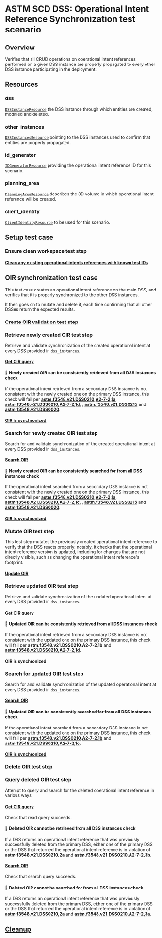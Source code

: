 # ASTM SCD DSS: Operational Intent Reference Synchronization test scenario

## Overview

Verifies that all CRUD operations on operational intent references performed on a given DSS instance
are properly propagated to every other DSS instance participating in the deployment.

## Resources

### dss

[`DSSInstanceResource`](../../../../../resources/astm/f3548/v21/dss.py) the DSS instance through which entities are created, modified and deleted.

### other_instances

[`DSSInstancesResource`](../../../../../resources/astm/f3548/v21/dss.py) pointing to the DSS instances used to confirm that entities are properly propagated.

### id_generator

[`IDGeneratorResource`](../../../../../resources/interuss/id_generator.py) providing the operational intent reference ID for this scenario.

### planning_area

[`PlanningAreaResource`](../../../../../resources/planning_area.py) describes the 3D volume in which operational intent reference will be created.

### client_identity

[`ClientIdentityResource`](../../../../../resources/communications/client_identity.py) to be used for this scenario.

## Setup test case

### Ensure clean workspace test step

#### [Clean any existing operational intents references with known test IDs](../clean_workspace_op_intents.md)

## OIR synchronization test case

This test case creates an operational intent reference on the main DSS, and verifies that it is properly synchronized to the other DSS instances.

It then goes on to mutate and delete it, each time confirming that all other DSSes return the expected results.

### [Create OIR validation test step](../fragments/oir/crud/create_correct.md)

### Retrieve newly created OIR test step

Retrieve and validate synchronization of the created operational intent at every DSS provided in `dss_instances`.

#### [Get OIR query](../fragments/oir/crud/read_query.md)

#### 🛑 Newly created OIR can be consistently retrieved from all DSS instances check

If the operational intent retrieved from a secondary DSS instance is not consistent with the newly created one on the
primary DSS instance, this check will fail per **[astm.f3548.v21.DSS0210,A2-7-2,1a](../../../../../requirements/astm/f3548/v21.md)**, **[astm.f3548.v21.DSS0210,A2-7-2,1d](../../../../../requirements/astm/f3548/v21.md)**,
, **[astm.f3548.v21.DSS0215](../../../../../requirements/astm/f3548/v21.md)** and **[astm.f3548.v21.DSS0020](../../../../../requirements/astm/f3548/v21.md)**.

#### [OIR is synchronized](../fragments/oir/sync_get.md)

### Search for newly created OIR test step

Search for and validate synchronization of the created operational intent at every DSS provided in `dss_instances`.

#### [Search OIR](../fragments/oir/crud/search_query.md)

#### 🛑 Newly created OIR can be consistently searched for from all DSS instances check

If the operational intent searched from a secondary DSS instance is not consistent with the newly created one on the
primary DSS instance, this check will fail per **[astm.f3548.v21.DSS0210,A2-7-2,1a](../../../../../requirements/astm/f3548/v21.md)**, **[astm.f3548.v21.DSS0210,A2-7-2,1c](../../../../../requirements/astm/f3548/v21.md)**,
, **[astm.f3548.v21.DSS0215](../../../../../requirements/astm/f3548/v21.md)** and **[astm.f3548.v21.DSS0020](../../../../../requirements/astm/f3548/v21.md)**.

#### [OIR is synchronized](../fragments/oir/sync_search.md)

### Mutate OIR test step

This test step mutates the previously created operational intent reference to verify that the DSS reacts properly: notably, it checks that the operational intent reference version is updated,
including for changes that are not directly visible, such as changing the operational intent reference's footprint.

#### [Update OIR](../fragments/oir/crud/update_correct.md)

### Retrieve updated OIR test step

Retrieve and validate synchronization of the updated operational intent at every DSS provided in `dss_instances`.

#### [Get OIR query](../fragments/oir/crud/read_query.md)

#### 🛑 Updated OIR can be consistently retrieved from all DSS instances check

If the operational intent retrieved from a secondary DSS instance is not consistent with the updated one on the
primary DSS instance, this check will fail per **[astm.f3548.v21.DSS0210,A2-7-2,1b](../../../../../requirements/astm/f3548/v21.md)**
and **[astm.f3548.v21.DSS0210,A2-7-2,1d](../../../../../requirements/astm/f3548/v21.md)**.

#### [OIR is synchronized](../fragments/oir/sync_get.md)

### Search for updated OIR test step

Search for and validate synchronization of the updated operational intent at every DSS provided in `dss_instances`.

#### [Search OIR](../fragments/oir/crud/search_query.md)

#### 🛑 Updated OIR can be consistently searched for from all DSS instances check

If the operational intent searched from a secondary DSS instance is not consistent with the updated one on the
primary DSS instance, this check will fail per **[astm.f3548.v21.DSS0210,A2-7-2,1b](../../../../../requirements/astm/f3548/v21.md)**
and **[astm.f3548.v21.DSS0210,A2-7-2,1c](../../../../../requirements/astm/f3548/v21.md)**.

#### [OIR is synchronized](../fragments/oir/sync_search.md)

### [Delete OIR test step](../fragments/oir/crud/delete_known.md)

### Query deleted OIR test step

Attempt to query and search for the deleted operational intent reference in various ways

#### [Get OIR query](../fragments/oir/crud/read_query.md)

Check that read query succeeds.

#### 🛑 Deleted OIR cannot be retrieved from all DSS instances check

If a DSS returns an operational intent reference that was previously successfully deleted from the primary DSS,
either one of the primary DSS or the DSS that returned the operational intent reference is in violation of **[astm.f3548.v21.DSS0210,2a](../../../../../requirements/astm/f3548/v21.md)**
and **[astm.f3548.v21.DSS0210,A2-7-2,3b](../../../../../requirements/astm/f3548/v21.md)**.

#### [Search OIR](../fragments/oir/crud/search_query.md)

Check that search query succeeds.

#### 🛑 Deleted OIR cannot be searched for from all DSS instances check

If a DSS returns an operational intent reference that was previously successfully deleted from the primary DSS,
either one of the primary DSS or the DSS that returned the operational intent reference is in violation of **[astm.f3548.v21.DSS0210,2a](../../../../../requirements/astm/f3548/v21.md)**
and **[astm.f3548.v21.DSS0210,A2-7-2,3a](../../../../../requirements/astm/f3548/v21.md)**.

## [Cleanup](../clean_workspace_op_intents.md)
